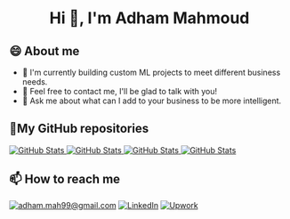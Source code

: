 <h1 align="center">Hi 👋, I'm Adham Mahmoud</h1>

## 😄 About me
- 🌱 I'm currently building custom ML projects to meet different business needs.
- 🤔 Feel free to contact me, I'll be glad to talk with you!
- 💬 Ask me about what can I add to your business to be more intelligent.

<h2>📌My GitHub repositories</h2>
<div>
  <p>
    <a href="https://github.com/Adham-M/Deep-Learning_ND">
      <img src="https://github-readme-stats.vercel.app/api/pin/?username=Adham-M&repo=Deep-Learning_ND" alt="GitHub Stats" />
    </a>
    <a href="https://github.com/Adham-M/Face-Recognition-playground">
      <img src="https://github-readme-stats.vercel.app/api/pin/?username=Adham-M&repo=Face-Recognition-playground" alt="GitHub Stats" />
    </a>
    <a href="https://github.com/Adham-M/Bubble-Sheet-Corrector">
      <img src="https://github-readme-stats.vercel.app/api/pin/?username=cufechs&repo=Bubble-Sheet-Corrector" alt="GitHub Stats" />
    </a>
    <a href="https://github.com/Adham-M/ Self-play-snake-game">
      <img src="https://github-readme-stats.vercel.app/api/pin/?username=Adham-M&repo=Self-play-snake-game" alt="GitHub Stats" />
    </a>
  </p>
</div>


<!--- <h2>📈 My GitHub Stats</h2>
![Github stats](https://github-readme-stats.vercel.app/api?username=Adham-M&show_icons=true&include_all_commits=true)
-->

<h2>📫 How to reach me</h2>

<a href="mailto:adham.mah99@gmail.com">![adham.mah99@gmail.com](https://img.shields.io/badge/Gmail-D14836?style=for-the-badge&logo=gmail&logoColor=white)</a>
<a href="https://www.linkedin.com/in/adham-m/">![LinkedIn](https://img.shields.io/badge/LinkedIn-0077B5?style=for-the-badge&logo=linkedin&logoColor=white)</a>
<a href="https://www.upwork.com/freelancers/~0127debe063c751835">![Upwork](https://img.shields.io/badge/UpWork-6FDA44?style=for-the-badge&logo=Upwork&logoColor=white)</a>

